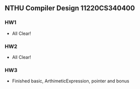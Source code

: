## NTHU Compiler Design 11220CS340400

### HW1

- All Clear!

### HW2

- All Clear!

### HW3

- Finished basic, ArthimeticExpression, pointer and bonus

